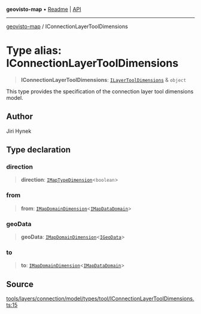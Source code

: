 **geovisto-map** • [Readme](../README.md) \| [API](../globals.md)

***

[geovisto-map](../README.md) / IConnectionLayerToolDimensions

# Type alias: IConnectionLayerToolDimensions

> **IConnectionLayerToolDimensions**: [`ILayerToolDimensions`](ILayerToolDimensions.md) & `object`

This type provides the specification of the connection layer tool dimensions model.

## Author

Jiri Hynek

## Type declaration

### direction

> **direction**: [`IMapTypeDimension`](../interfaces/IMapTypeDimension.md)\<`boolean`\>

### from

> **from**: [`IMapDomainDimension`](../interfaces/IMapDomainDimension.md)\<[`IMapDataDomain`](../interfaces/IMapDataDomain.md)\>

### geoData

> **geoData**: [`IMapDomainDimension`](../interfaces/IMapDomainDimension.md)\<[`IGeoData`](../interfaces/IGeoData.md)\>

### to

> **to**: [`IMapDomainDimension`](../interfaces/IMapDomainDimension.md)\<[`IMapDataDomain`](../interfaces/IMapDataDomain.md)\>

## Source

[tools/layers/connection/model/types/tool/IConnectionLayerToolDimensions.ts:15](https://github.com/geovisto/geovisto-map/blob/5ee2cb5d45c19062fc8fc6beefa2848c076518b6/src/tools/layers/connection/model/types/tool/IConnectionLayerToolDimensions.ts#L15)
